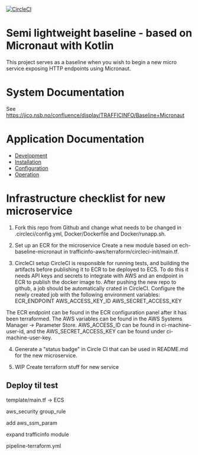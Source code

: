 [![CircleCI](https://circleci.com/gh/nsbno/trafficinfo-baseline-micronaut.svg?style=svg&circle-token=67eb02d828d5a7e61e775f7840c387cc5be36dca)](https://circleci.com/gh/nsbno/trafficinfo-baseline-micronaut)


# Semi lightweight baseline - based on Micronaut with Kotlin
This project serves as a baseline when you wish to begin a new micro service exposing HTTP endpoints using Micronaut.

# System Documentation
See https://jico.nsb.no/confluence/display/TRAFFICINFO/Baseline+Micronaut

# Application Documentation
- [Development](/docs/development.md)
- [Installation](/docs/installation.md)
- [Configuration](/docs/configuration.md)
- [Operation](/docs/operation.md)

# Infrastructure checklist for new microservice
1. Fork this repo from Github and change what needs to be changed in .circleci/config.yml, Docker/Dockerfile and 
Docker/runapp.sh.

2. Set up an ECR for the microservice
Create a new module based on ech-baseline-micronaut in trafficinfo-aws/terraform/circleci-init/main.tf.

3. CircleCI setup
CircleCI is responsible for running tests, and building the artifacts before publishing it to ECR to be deployed to ECS.
To do this it needs API keys and secrets to integrate with AWS and an endpoint in ECR to publish the docker image to. 
After pushing the new repo to github, a job should be automatically crated in CircleCI. Configure the newly 
created job with the following environment variables:
ECR_ENDPOINT
AWS_ACCESS_KEY_ID
AWS_SECRET_ACCESS_KEY

The ECR endpoint can be found in the ECR configuration panel after it has been terraformed. The AWS variables can be
found in the AWS Systems Manager -> Parameter Store. AWS_ACCESS_ID can be found in ci-machine-user-id, and the 
AWS_SECRET_ACCESS_KEY can be found under ci-machine-user-key.
 
4. Generate a "status badge" in Circle CI that can be used in README.md for the new microservice. 

5. WIP Create terraform stuff for new service
## Deploy til test
template/main.tf -> ECS

aws_security group_rule

add aws_ssm_param

expand trafficinfo module

pipeline-terraform.yml

